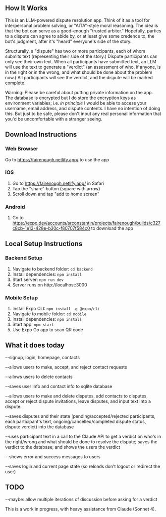 ## How It Works

This is an LLM-powered dispute resolution app. Think of it as a tool for interpersonal problem solving, or "AITA"-style moral reasoning.  The idea is that the bot can serve as a good-enough "trusted arbiter." Hopefully, parties to a dispute can agree to abide by, or at least give some credence to, the bot's judgment, after it's "heard" everyone's side of the story. 

Structurally, a "dispute" has two or more participants, each of whom submits text (representing their side of the story.) Dispute participants can only see their own text. When all participants have submitted text, an LLM will use the text to generate a "verdict" (an assessment of who, if anyone, is in the right or in the wrong, and what should be done about the problem now.) All participants will see the verdict, and the dispute will be marked complete. 

Warning: Please be careful about putting private information on the app. 
The database is encrypted but I do store the encryption keys as environment variables; i.e. *in principle* I would be able to access your username, email address, and dispute contents. I have no intention of doing this. But just to be safe, please don't input any real personal information that you'd be uncomfortable with a stranger seeing. 

## Download Instructions

### Web Browser
Go to https://fairenough.netlify.app/ to use the app

### iOS

1. Go to https://fairenough.netlify.app/ in Safari
2. Tap the "share" button (square with arrow)
3. Scroll down and tap "add to home screen"

### Android

1. Go to https://expo.dev/accounts/srconstantin/projects/fairenough/builds/c327c8cb-1e13-428e-b30c-f80707f584c0 to download the app


## Local Setup Instructions

### Backend Setup
1. Navigate to backend folder: `cd backend`
2. Install dependencies: `npm install`
3. Start server: `npm run dev`
4. Server runs on http://localhost:3000

### Mobile Setup
1. Install Expo CLI: `npm install -g @expo/cli`
2. Navigate to mobile folder: `cd mobile`
3. Install dependencies: `npm install`
4. Start app: `npm start`
5. Use Expo Go app to scan QR code

## What it does today
--signup, login, homepage, contacts

--allows users to make, accept, and reject contact requests

--allows users to delete contacts

--saves user info and contact info to sqlite database

--allows users to make and delete disputes, add contacts to disputes, accept or reject dispute invitations, leave disputes, and input text into a dispute. 

--saves disputes and their state (pending/accepted/rejected participants,  each participant's text, ongoing/cancelled/completed dispute status, dispute verdict) into the database

--uses participant text in a call to the Claude API to get a verdict on who's in the right/wrong and what should be done to resolve the dispute; saves the verdict to the database; and shows the users the verdict

--shows error and success messages to users

--saves login and current page state (so reloads don't logout or redirect the user)

## TODO

--maybe: allow multiple iterations of discussion before asking for a verdict

This is a work in progress, with heavy assistance from Claude (Sonnet 4).


